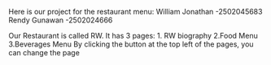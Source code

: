   Here is our project for the restaurant menu:
William Jonathan -2502045683
Rendy Gunawan -2502024666

Our Restaurant is called RW. 
It has 3 pages: 1. RW biography 2.Food Menu 3.Beverages Menu
By clicking the button at the top left of the pages, you can change the page
